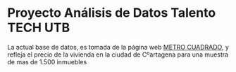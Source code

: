 # Proyecto Análisis de Datos Talento TECH UTB

La actual base de datos, es tomada de la página web [METRO CUADRADO]([www.metrocuadrado.com](https://www.metrocuadrado.com)), y refleja el precio de la vivienda en la ciudad de Cºartagena para una muestra de mas de 1.500 inmuebles